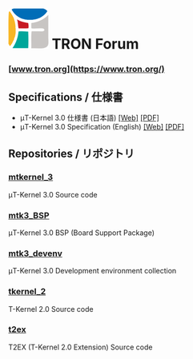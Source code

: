 # ![Logo](./images/logo31.png) TRON Forum
### [www.tron.org](https://www.tron.org/)

## Specifications / 仕様書
- μT-Kernel 3.0 仕様書 (日本語) [[Web]](./mtk3_spec_jp/index.html) [[PDF]](https://www.tron.org/ja/specifications/#a)
- μT-Kernel 3.0 Specification (English) [[Web]](./mtk3_spec_en/index.html) [[PDF]](https://www.tron.org/specifications/#a)

## Repositories / リポジトリ
### [mtkernel_3](https://github.com/tron-forum/mtkernel_3)
μT-Kernel 3.0 Source code

### [mtk3_BSP](https://github.com/tron-forum/mtk3_bsp)
μT-Kernel 3.0 BSP (Board Support Package)  

### [mtk3_devenv](https://github.com/tron-forum/mtk3_devenv)
μT-Kernel 3.0 Development environment collection  

### [tkernel_2](https://github.com/tron-forum/tkernel_2)
T-Kernel 2.0 Source code  

### [t2ex](https://github.com/tron-forum/t2ex)
T2EX (T-Kernel 2.0 Extension) Source code  
